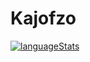 # Kajofzo

[![languageStats](https://github-readme-stats-git-masterrstaa-rickstaa.vercel.app/api/top-langs/?username=Kajofzo)](https://github.com/Kajofzo)
